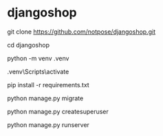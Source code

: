 # djangoshop
git clone https://github.com/notpose/djangoshop.git

cd djangoshop

python -m venv .venv

.venv\Scripts\activate

pip install -r requirements.txt

python manage.py migrate

python manage.py createsuperuser

python manage.py runserver
